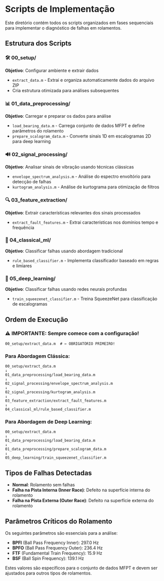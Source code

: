 # Scripts de Implementação

Este diretório contém todos os scripts organizados em fases sequenciais para implementar o diagnóstico de falhas em rolamentos.

## Estrutura dos Scripts

### 🛠️ 00_setup/
**Objetivo**: Configurar ambiente e extrair dados
- `extract_data.m` - Extrai e organiza automaticamente dados do arquivo ZIP
- Cria estrutura otimizada para análises subsequentes

### 📊 01_data_preprocessing/
**Objetivo**: Carregar e preparar os dados para análise
- `load_bearing_data.m` - Carrega conjunto de dados MFPT e define parâmetros do rolamento
- `prepare_scalogram_data.m` - Converte sinais 1D em escalogramas 2D para deep learning

### 🔊 02_signal_processing/
**Objetivo**: Analisar sinais de vibração usando técnicas clássicas
- `envelope_spectrum_analysis.m` - Análise do espectro envoltório para detecção de falhas
- `kurtogram_analysis.m` - Análise de kurtograma para otimização de filtros

### 🔍 03_feature_extraction/
**Objetivo**: Extrair características relevantes dos sinais processados
- `extract_fault_features.m` - Extrai características nos domínios tempo e frequência

### 🧠 04_classical_ml/
**Objetivo**: Classificar falhas usando abordagem tradicional
- `rule_based_classifier.m` - Implementa classificador baseado em regras e limiares

### 🤖 05_deep_learning/
**Objetivo**: Classificar falhas usando redes neurais profundas
- `train_squeezenet_classifier.m` - Treina SqueezeNet para classificação de escalogramas

## Ordem de Execução

### ⚠️ IMPORTANTE: Sempre comece com a configuração!
```
00_setup/extract_data.m  # ← OBRIGATÓRIO PRIMEIRO!
```

### Para Abordagem Clássica:
```
00_setup/extract_data.m
↓
01_data_preprocessing/load_bearing_data.m
↓
02_signal_processing/envelope_spectrum_analysis.m
↓
02_signal_processing/kurtogram_analysis.m
↓
03_feature_extraction/extract_fault_features.m
↓
04_classical_ml/rule_based_classifier.m
```

### Para Abordagem de Deep Learning:
```
00_setup/extract_data.m
↓
01_data_preprocessing/load_bearing_data.m
↓
01_data_preprocessing/prepare_scalogram_data.m
↓
05_deep_learning/train_squeezenet_classifier.m
```

## Tipos de Falhas Detectadas

- **Normal**: Rolamento sem falhas
- **Falha na Pista Interna (Inner Race)**: Defeito na superfície interna do rolamento
- **Falha na Pista Externa (Outer Race)**: Defeito na superfície externa do rolamento

## Parâmetros Críticos do Rolamento

Os seguintes parâmetros são essenciais para a análise:
- **BPFI** (Ball Pass Frequency Inner): 297.0 Hz
- **BPFO** (Ball Pass Frequency Outer): 236.4 Hz
- **FTF** (Fundamental Train Frequency): 15.9 Hz
- **BSF** (Ball Spin Frequency): 139.1 Hz

Estes valores são específicos para o conjunto de dados MFPT e devem ser ajustados para outros tipos de rolamentos.